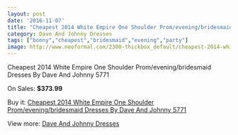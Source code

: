 ```yaml
---
layout: post
date: '2016-11-07'
title: "Cheapest 2014 White Empire One Shoulder Prom/evening/bridesmaid Dresses By Dave And Johnny 5771"
category: Dave And Johnny Dresses
tags: ["bonny","cheapest","bridesmaid","evening","party"]
image: http://www.neoformal.com/2300-thickbox_default/cheapest-2014-white-empire-one-shoulder-prom-evening-bridesmaid-dresses-by-dave-and-johnny-5771.jpg
---
```

Cheapest 2014 White Empire One Shoulder Prom/evening/bridesmaid Dresses By Dave And Johnny 5771

On Sales: **$373.99**
<a href="https://www.neoformal.com/en/dave-and-johnny-dresses/859-cheapest-2014-white-empire-one-shoulder-prom-evening-bridesmaid-dresses-by-dave-and-johnny-5771.html"><amp-img layout="responsive" width="600" height="600" src="//www.neoformal.com/2300-thickbox_default/cheapest-2014-white-empire-one-shoulder-prom-evening-bridesmaid-dresses-by-dave-and-johnny-5771.jpg" alt="Cheapest 2014 White Empire One Shoulder Prom/evening/bridesmaid Dresses By Dave And Johnny 5771 0" /></a>
<a href="https://www.neoformal.com/en/dave-and-johnny-dresses/859-cheapest-2014-white-empire-one-shoulder-prom-evening-bridesmaid-dresses-by-dave-and-johnny-5771.html"><amp-img layout="responsive" width="600" height="600" src="//www.neoformal.com/2301-thickbox_default/cheapest-2014-white-empire-one-shoulder-prom-evening-bridesmaid-dresses-by-dave-and-johnny-5771.jpg" alt="Cheapest 2014 White Empire One Shoulder Prom/evening/bridesmaid Dresses By Dave And Johnny 5771 1" /></a>

Buy it: [Cheapest 2014 White Empire One Shoulder Prom/evening/bridesmaid Dresses By Dave And Johnny 5771](https://www.neoformal.com/en/dave-and-johnny-dresses/859-cheapest-2014-white-empire-one-shoulder-prom-evening-bridesmaid-dresses-by-dave-and-johnny-5771.html "Cheapest 2014 White Empire One Shoulder Prom/evening/bridesmaid Dresses By Dave And Johnny 5771")

View more: [Dave And Johnny Dresses](https://www.neoformal.com/en/9-dave-and-johnny-dresses "Dave And Johnny Dresses")